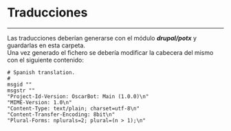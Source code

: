 # Traducciones
---

Las traducciones deberían generarse con el módulo ***drupal/potx***
y guardarlas en esta carpeta.  
Una vez generado el fichero se debería modificar la cabecera del mismo con
el siguiente contenido:

```
# Spanish translation.
#
msgid ""
msgstr ""
"Project-Id-Version: OscarBot: Main (1.0.0)\n"
"MIME-Version: 1.0\n"
"Content-Type: text/plain; charset=utf-8\n"
"Content-Transfer-Encoding: 8bit\n"
"Plural-Forms: nplurals=2; plural=(n > 1);\n"
```